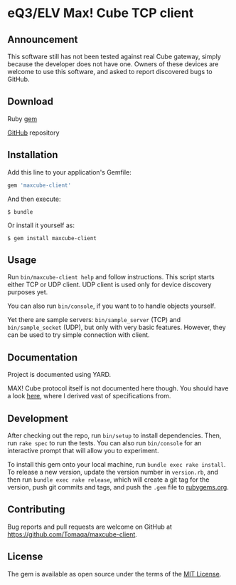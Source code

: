 # eQ3/ELV Max! Cube TCP client

## Announcement

This software still has not been tested against real Cube gateway, simply because the developer does not have one. Owners of these devices are welcome to use this software, and asked to report discovered bugs to GitHub.

## Download

Ruby [gem](https://rubygems.org/gems/maxcube-client)

[GitHub](https://github.com/Tomaqa/maxcube-client) repository

## Installation

Add this line to your application's Gemfile:

```ruby
gem 'maxcube-client'
```

And then execute:

    $ bundle

Or install it yourself as:

    $ gem install maxcube-client

## Usage

Run `bin/maxcube-client help` and follow instructions. This script starts either TCP or UDP client. UDP client is used only for device discovery purposes yet.

You can also run `bin/console`, if you want to to handle objects yourself.

Yet there are sample servers: `bin/sample_server` (TCP) and `bin/sample_socket` (UDP), but only with very basic features. However, they can be used to try simple connection with client.

## Documentation

Project is documented using YARD.

MAX! Cube protocol itself is not documented here though.
You should have a look [here](https://github.com/Bouni/max-cube-protocol),
where I derived vast of specifications from.

## Development

After checking out the repo, run `bin/setup` to install dependencies. Then, run `rake spec` to run the tests. You can also run `bin/console` for an interactive prompt that will allow you to experiment.

To install this gem onto your local machine, run `bundle exec rake install`. To release a new version, update the version number in `version.rb`, and then run `bundle exec rake release`, which will create a git tag for the version, push git commits and tags, and push the `.gem` file to [rubygems.org](https://rubygems.org).

## Contributing

Bug reports and pull requests are welcome on GitHub at https://github.com/Tomaqa/maxcube-client.

## License

The gem is available as open source under the terms of the [MIT License](https://opensource.org/licenses/MIT).

